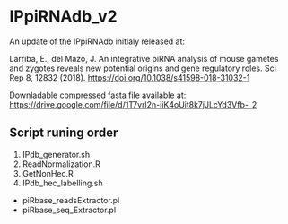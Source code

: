 # IPpiRNAdb_v2

An update of the IPpiRNAdb initialy released at:

Larriba, E., del Mazo, J. An integrative piRNA analysis of mouse gametes and zygotes reveals new potential origins and gene regulatory roles. Sci Rep 8, 12832 (2018). https://doi.org/10.1038/s41598-018-31032-1



Downladable compressed fasta file available at: https://drive.google.com/file/d/1T7vrl2n-iiK4oUit8k7jJLcYd3Vfb-_2



## Script runing order

1. IPdb_generator.sh
2. ReadNormalization.R
3. GetNonHec.R
4. IPdb_hec_labelling.sh

* piRbase_readsExtractor.pl
* piRbase_seq_Extractor.pl
